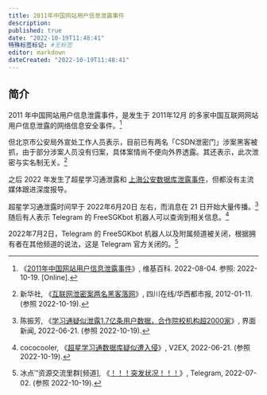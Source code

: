 ```yaml
---
title: 2011年中国网站用户信息泄露事件
description:
published: true
date: "2022-10-19T11:48:41"
特殊标签标记: #无标签
editor: markdown
dateCreated: "2022-10-19T11:48:41"
---
```


## 简介

2011 年中国网站用户信息泄露事件，是发生于 2011年12月 的多家中国互联网网站用户信息泄露的网络信息安全事件。[^wiki2]

[^wiki2]: 《[2011年中国网站用户信息泄露事件](https://zh.wikipedia.org/wiki/2011年中国网站用户信息泄露事件)》, 维基百科. 2022-08-04. 参照: 2022-10-19. [Online].

但北京市公安局外宣处工作人员表示，目前已有两名「CSDN泄密门」涉案黑客被抓，由于部分涉案人员没有归案，具体案情尚不便向外界透露。其还表示，此次泄密与实名制无关。[^15045]

[^15045]: 新华社, 《[互联网泄密案两名黑客落网](https://web.archive.org/web/20120113232958/http://www.wccdaily.com.cn/epaper/hxdsb/html/2012-01/11/content_415045.htm)》, 四川在线/华西都市报, 2012-01-11. (参照 2022-10-19).

之后 2022 年发生了超星学习通泄露和 [上海公安数据库泄露事件][]，但都没有主流媒体跟进深度报导。

[上海公安数据库泄露事件]: https://zh.wikipedia.org/zh-cn/上海公安數據庫泄露事件

超星学习通泄露时间早于 2022年6月20日 左右，而消息在 21 日开始大量传播。[^7626585] 随后有人表示 Telegram 的 FreeSGKbot 机器人可以查询到相关信息。[^861016]

[^7626585]: 陈振芳, 《[学习通疑似泄露1.7亿条用户数据，合作院校机构超2000家](https://web.archive.org/web/20220621223951/https://www.jiemian.com/article/7626585.html)》, 界面新闻, 2022-06-21. (参照 2022-10-19).

[^861016]: cococooler, 《[超星学习通数据库疑似遭入侵](https://web.archive.org/web/20220621031757/https://www.v2ex.com/t/861016)》, V2EX, 2022-06-21. (参照 2022-10-19).

2022年7月2日，Telegram 的 FreeSGKbot 机器人以及附属频道被关闭，根据拥有者在其他频道的说法，这是 Telegram 官方关闭的。[^ZGQincLiqun]

[^ZGQincLiqun]: 冰点™资源交流里群[频道], 《[！！！突发状况！！！](https://web.archive.org/web/20221019035742/https://t.me/s/ZGQincLiqun/1977)》, Telegram, 2022-07-02. (参照 2022-10-19).
